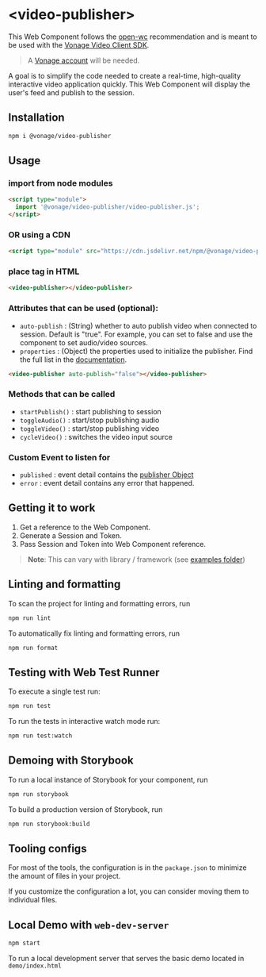 # \<video-publisher>

This Web Component follows the [open-wc](https://github.com/open-wc/open-wc) recommendation and is meant to be used with the [Vonage Video Client SDK](https://developer.vonage.com/en/video/client-sdks/web/overview).

> A [Vonage account](https://ui.idp.vonage.com/ui/auth/registration) will be needed.

A goal is to simplify the code needed to create a real-time, high-quality interactive video application quickly. This Web Component will display the user's feed and publish to the session.

## Installation

```bash
npm i @vonage/video-publisher
```

## Usage

### import from node modules

```html
<script type="module">
  import '@vonage/video-publisher/video-publisher.js';
</script>
```

### OR using a CDN
```html
<script type="module" src="https://cdn.jsdelivr.net/npm/@vonage/video-publisher@latest/video-publisher.js/+esm"></script>

```

### place tag in HTML

```html
<video-publisher></video-publisher>
```

### Attributes that can be used (optional):

- `auto-publish` : (String) whether to auto publish video when connected to session. Default is "true". For example, you can set to false and use the [<inputs-select>](https://github.com/Vonage-Community/web_components-video_api-javascript/tree/main/inputs-select) component to set audio/video sources.
- `properties` : (Object) the properties used to initialize the publisher. Find the full list in the [documentation](https://vonage.github.io/conversation-docs/video-js-reference/latest/OT.html#initPublisher).

```html
<video-publisher auto-publish="false"></video-publisher>
```

### Methods that can be called

- `startPublish()` : start publishing to session
- `toggleAudio()` : start/stop publishing audio
- `toggleVideo()` : start/stop publishing video
- `cycleVideo()` : switches the video input source

### Custom Event to listen for 

- `published` : event detail contains the [publisher Object](https://vonage.github.io/conversation-docs/video-js-reference/latest/Publisher.html)
- `error` : event detail contains any error that happened.

## Getting it to work

1. Get a reference to the Web Component.
2. Generate a Session and Token.
3. Pass Session and Token into Web Component reference.

>**Note**: This can vary with library / framework (see [examples folder](../examples))

## Linting and formatting

To scan the project for linting and formatting errors, run

```bash
npm run lint
```

To automatically fix linting and formatting errors, run

```bash
npm run format
```

## Testing with Web Test Runner

To execute a single test run:

```bash
npm run test
```

To run the tests in interactive watch mode run:

```bash
npm run test:watch
```

## Demoing with Storybook

To run a local instance of Storybook for your component, run

```bash
npm run storybook
```

To build a production version of Storybook, run

```bash
npm run storybook:build
```


## Tooling configs

For most of the tools, the configuration is in the `package.json` to minimize the amount of files in your project.

If you customize the configuration a lot, you can consider moving them to individual files.

## Local Demo with `web-dev-server`

```bash
npm start
```

To run a local development server that serves the basic demo located in `demo/index.html`
